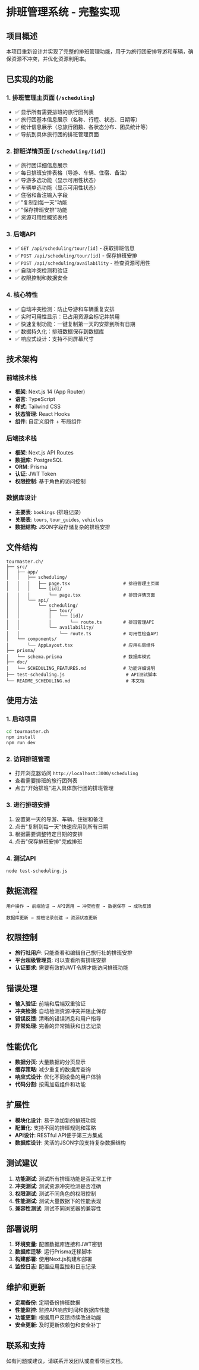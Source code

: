 # 排班管理系统 - 完整实现

## 项目概述

本项目重新设计并实现了完整的排班管理功能，用于为旅行团安排导游和车辆，确保资源不冲突，并优化资源利用率。

## 已实现的功能

### 1. 排班管理主页面 (`/scheduling`)
- ✅ 显示所有需要排班的旅行团列表
- ✅ 旅行团基本信息展示（名称、行程、状态、日期等）
- ✅ 统计信息展示（总旅行团数、各状态分布、团员统计等）
- ✅ 导航到具体旅行团的排班管理页面

### 2. 排班详情页面 (`/scheduling/[id]`)
- ✅ 旅行团详细信息展示
- ✅ 每日排班安排表格（导游、车辆、住宿、备注）
- ✅ 导游多选功能（显示可用性状态）
- ✅ 车辆单选功能（显示可用性状态）
- ✅ 住宿和备注输入字段
- ✅ "复制到每一天"功能
- ✅ "保存排班安排"功能
- ✅ 资源可用性概览表格

### 3. 后端API
- ✅ `GET /api/scheduling/tour/[id]` - 获取排班信息
- ✅ `POST /api/scheduling/tour/[id]` - 保存排班安排
- ✅ `POST /api/scheduling/availability` - 检查资源可用性
- ✅ 自动冲突检测和验证
- ✅ 权限控制和数据安全

### 4. 核心特性
- ✅ 自动冲突检测：防止导游和车辆重复安排
- ✅ 实时可用性显示：已占用资源会标记并禁用
- ✅ 快速复制功能：一键复制第一天的安排到所有日期
- ✅ 数据持久化：排班数据保存到数据库
- ✅ 响应式设计：支持不同屏幕尺寸

## 技术架构

### 前端技术栈
- **框架**: Next.js 14 (App Router)
- **语言**: TypeScript
- **样式**: Tailwind CSS
- **状态管理**: React Hooks
- **组件**: 自定义组件 + 布局组件

### 后端技术栈
- **框架**: Next.js API Routes
- **数据库**: PostgreSQL
- **ORM**: Prisma
- **认证**: JWT Token
- **权限控制**: 基于角色的访问控制

### 数据库设计
- **主要表**: `bookings` (排班记录)
- **关联表**: `tours`, `tour_guides`, `vehicles`
- **数据结构**: JSON字段存储复杂的排班安排

## 文件结构

```
tourmaster.ch/
├── src/
│   ├── app/
│   │   ├── scheduling/
│   │   │   ├── page.tsx                    # 排班管理主页面
│   │   │   └── [id]/
│   │   │       └── page.tsx                # 排班详情页面
│   │   └── api/
│   │       └── scheduling/
│   │           ├── tour/
│   │           │   └── [id]/
│   │           │       └── route.ts        # 排班管理API
│   │           └── availability/
│   │               └── route.ts            # 可用性检查API
│   └── components/
│       └── AppLayout.tsx                   # 应用布局组件
├── prisma/
│   └── schema.prisma                       # 数据库模式
├── doc/
│   └── SCHEDULING_FEATURES.md              # 功能详细说明
├── test-scheduling.js                       # API测试脚本
└── README_SCHEDULING.md                     # 本文档
```

## 使用方法

### 1. 启动项目
```bash
cd tourmaster.ch
npm install
npm run dev
```

### 2. 访问排班管理
- 打开浏览器访问 `http://localhost:3000/scheduling`
- 查看需要排班的旅行团列表
- 点击"开始排班"进入具体旅行团的排班管理

### 3. 进行排班安排
1. 设置第一天的导游、车辆、住宿和备注
2. 点击"复制到每一天"快速应用到所有日期
3. 根据需要调整特定日期的安排
4. 点击"保存排班安排"完成排班

### 4. 测试API
```bash
node test-scheduling.js
```

## 数据流程

```
用户操作 → 前端验证 → API调用 → 冲突检查 → 数据保存 → 成功反馈
    ↓
数据库更新 → 排班记录创建 → 资源状态更新
```

## 权限控制

- **旅行社用户**: 只能查看和编辑自己旅行社的排班安排
- **平台超级管理员**: 可以查看所有排班安排
- **认证要求**: 需要有效的JWT令牌才能访问排班功能

## 错误处理

- **输入验证**: 前端和后端双重验证
- **冲突检测**: 自动检测资源冲突并阻止保存
- **错误反馈**: 清晰的错误消息和用户指导
- **异常处理**: 完善的异常捕获和日志记录

## 性能优化

- **数据分页**: 大量数据的分页显示
- **缓存策略**: 减少重复的数据库查询
- **响应式设计**: 优化不同设备的用户体验
- **代码分割**: 按需加载组件和功能

## 扩展性

- **模块化设计**: 易于添加新的排班功能
- **配置化**: 支持不同的排班规则和策略
- **API设计**: RESTful API便于第三方集成
- **数据库设计**: 灵活的JSON字段支持复杂数据结构

## 测试建议

1. **功能测试**: 测试所有排班功能是否正常工作
2. **冲突测试**: 测试资源冲突检测是否准确
3. **权限测试**: 测试不同角色的权限控制
4. **性能测试**: 测试大量数据下的性能表现
5. **兼容性测试**: 测试不同浏览器的兼容性

## 部署说明

1. **环境变量**: 配置数据库连接和JWT密钥
2. **数据库迁移**: 运行Prisma迁移脚本
3. **构建部署**: 使用Next.js构建和部署
4. **监控日志**: 配置应用监控和日志记录

## 维护和更新

- **定期备份**: 定期备份排班数据
- **性能监控**: 监控API响应时间和数据库性能
- **功能更新**: 根据用户反馈持续改进功能
- **安全更新**: 及时更新依赖包和安全补丁

## 联系和支持

如有问题或建议，请联系开发团队或查看项目文档。 